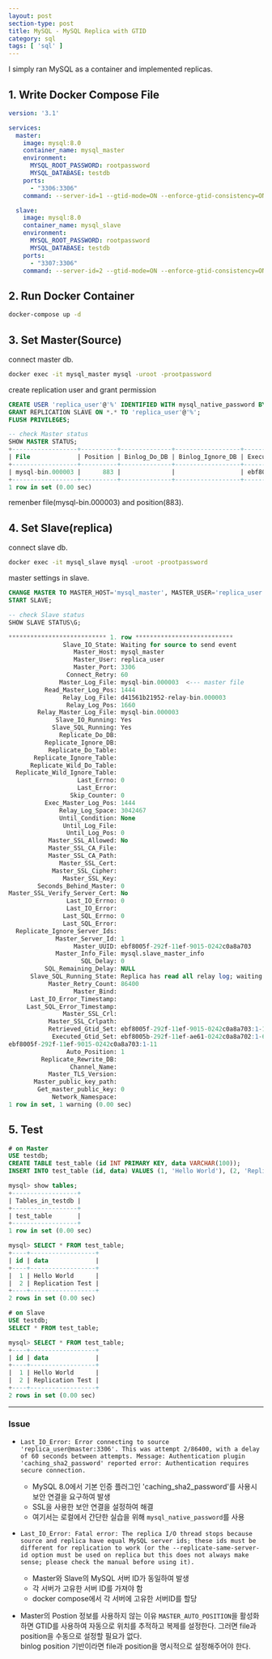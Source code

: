 ```yaml
---
layout: post
section-type: post
title: MySQL - MySQL Replica with GTID
category: sql
tags: [ 'sql' ]
---
```


I simply ran MySQL as a container and implemented replicas.

## 1. Write Docker Compose File

```yaml
version: '3.1'

services:
  master:
    image: mysql:8.0
    container_name: mysql_master
    environment:
      MYSQL_ROOT_PASSWORD: rootpassword
      MYSQL_DATABASE: testdb
    ports:
      - "3306:3306"
    command: --server-id=1 --gtid-mode=ON --enforce-gtid-consistency=ON --log-bin=mysql-bin --binlog-format=ROW --default-authentication-plugin=mysql_native_password

  slave:
    image: mysql:8.0
    container_name: mysql_slave
    environment:
      MYSQL_ROOT_PASSWORD: rootpassword
      MYSQL_DATABASE: testdb
    ports:
      - "3307:3306"
    command: --server-id=2 --gtid-mode=ON --enforce-gtid-consistency=ON --log-bin=mysql-bin --binlog-format=ROW --default-authentication-plugin=mysql_native_password
```

## 2. Run Docker Container

```bash
docker-compose up -d
```

## 3. Set Master(Source)

connect master db.

```bash
docker exec -it mysql_master mysql -uroot -prootpassword
```
create replication user and grant permission

```sql
CREATE USER 'replica_user'@'%' IDENTIFIED WITH mysql_native_password BY 'replica_password';
GRANT REPLICATION SLAVE ON *.* TO 'replica_user'@'%';
FLUSH PRIVILEGES;

-- check Master status
SHOW MASTER STATUS;
+------------------+----------+--------------+------------------+------------------------------------------+
| File             | Position | Binlog_Do_DB | Binlog_Ignore_DB | Executed_Gtid_Set                        |
+------------------+----------+--------------+------------------+------------------------------------------+
| mysql-bin.000003 |      883 |              |                  | ebf8005f-292f-11ef-9015-0242c0a8a703:1-9 |
+------------------+----------+--------------+------------------+------------------------------------------+
1 row in set (0.00 sec)
```

remenber file(mysql-bin.000003) and position(883).

## 4. Set Slave(replica)

connect slave db.

```bash
docker exec -it mysql_slave mysql -uroot -prootpassword
```
master settings in slave.
```sql
CHANGE MASTER TO MASTER_HOST='mysql_master', MASTER_USER='replica_user', MASTER_PASSWORD='replica_password', MASTER_AUTO_POSITION=1;
START SLAVE;

-- check Slave status
SHOW SLAVE STATUS\G;

*************************** 1. row ***************************
               Slave_IO_State: Waiting for source to send event
                  Master_Host: mysql_master
                  Master_User: replica_user
                  Master_Port: 3306
                Connect_Retry: 60
              Master_Log_File: mysql-bin.000003  <--- master file
          Read_Master_Log_Pos: 1444
               Relay_Log_File: d41561b21952-relay-bin.000003
                Relay_Log_Pos: 1660
        Relay_Master_Log_File: mysql-bin.000003
             Slave_IO_Running: Yes
            Slave_SQL_Running: Yes
              Replicate_Do_DB:
          Replicate_Ignore_DB:
           Replicate_Do_Table:
       Replicate_Ignore_Table:
      Replicate_Wild_Do_Table:
  Replicate_Wild_Ignore_Table:
                   Last_Errno: 0
                   Last_Error:
                 Skip_Counter: 0
          Exec_Master_Log_Pos: 1444
              Relay_Log_Space: 3042467
              Until_Condition: None
               Until_Log_File:
                Until_Log_Pos: 0
           Master_SSL_Allowed: No
           Master_SSL_CA_File:
           Master_SSL_CA_Path:
              Master_SSL_Cert:
            Master_SSL_Cipher:
               Master_SSL_Key:
        Seconds_Behind_Master: 0
Master_SSL_Verify_Server_Cert: No
                Last_IO_Errno: 0
                Last_IO_Error:
               Last_SQL_Errno: 0
               Last_SQL_Error:
  Replicate_Ignore_Server_Ids:
             Master_Server_Id: 1
                  Master_UUID: ebf8005f-292f-11ef-9015-0242c0a8a703
             Master_Info_File: mysql.slave_master_info
                    SQL_Delay: 0
          SQL_Remaining_Delay: NULL
      Slave_SQL_Running_State: Replica has read all relay log; waiting for more updates
           Master_Retry_Count: 86400
                  Master_Bind:
      Last_IO_Error_Timestamp:
     Last_SQL_Error_Timestamp:
               Master_SSL_Crl:
           Master_SSL_Crlpath:
           Retrieved_Gtid_Set: ebf8005f-292f-11ef-9015-0242c0a8a703:1-11
            Executed_Gtid_Set: ebf8005b-292f-11ef-ae61-0242c0a8a702:1-6,
ebf8005f-292f-11ef-9015-0242c0a8a703:1-11
                Auto_Position: 1
         Replicate_Rewrite_DB:
                 Channel_Name:
           Master_TLS_Version:
       Master_public_key_path:
        Get_master_public_key: 0
            Network_Namespace:
1 row in set, 1 warning (0.00 sec)
```

## 5. Test

```sql
# on Master
USE testdb;
CREATE TABLE test_table (id INT PRIMARY KEY, data VARCHAR(100));
INSERT INTO test_table (id, data) VALUES (1, 'Hello World'), (2, 'Replication Test');

mysql> show tables;
+------------------+
| Tables_in_testdb |
+------------------+
| test_table       |
+------------------+
1 row in set (0.00 sec)

mysql> SELECT * FROM test_table;
+----+------------------+
| id | data             |
+----+------------------+
|  1 | Hello World      |
|  2 | Replication Test |
+----+------------------+
2 rows in set (0.00 sec)
```

```sql
# on Slave
USE testdb;
SELECT * FROM test_table;

mysql> SELECT * FROM test_table;
+----+------------------+
| id | data             |
+----+------------------+
|  1 | Hello World      |
|  2 | Replication Test |
+----+------------------+
2 rows in set (0.00 sec)
```

---

### Issue
- `Last_IO_Error: Error connecting to source 'replica_user@master:3306'. This was attempt 2/86400, with a delay of 60 seconds between attempts. Message: Authentication plugin 'caching_sha2_password' reported error: Authentication requires secure connection.`
    - MySQL 8.0에서 기본 인증 플러그인 'caching_sha2_password'를 사용시 보안 연결을 요구하여 발생  
    - SSL을 사용한 보안 연결을 설정하여 해결
    - 여기서는 로컬에서 간단한 실습을 위해 `mysql_native_password`를 사용

- `Last_IO_Error: Fatal error: The replica I/O thread stops because source and replica have equal MySQL server ids; these ids must be different for replication to work (or the --replicate-same-server-id option must be used on replica but this does not always make sense; please check the manual before using it).`
    - Master와 Slave의 MySQL 서버 ID가 동일하여 발생
    - 각 서버가 고유한 서버 ID를 가져야 함
    - docker compose에서 각 서버에 고유한 서버ID를 할당

- Master의 Postion 정보를 사용하지 않는 이유
`MASTER_AUTO_POSITION`을 활성화하면 GTID를 사용하여 자동으로 위치를 추적하고 복제를 설정한다. 그러면 file과 position을 수동으로 설정할 필요가 없다.  
binlog position 기반이라면 file과 position을 명시적으로 설정해주어야 한다.
